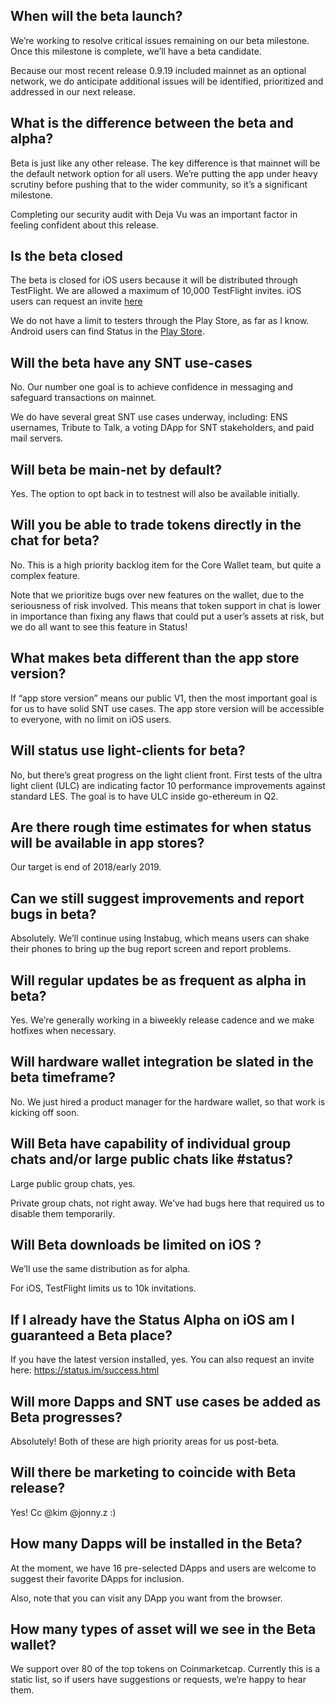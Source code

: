 ## When will the beta launch?

We’re working to resolve critical issues remaining on our beta
milestone. Once this milestone is complete, we’ll have a beta candidate.

Because our most recent release 0.9.19 included mainnet as an optional
network, we do anticipate additional issues will be identified,
prioritized and addressed in our next release.

## What is the difference between the beta and alpha?

Beta is just like any other release. The key difference is that mainnet
will be the default network option for all users. We’re putting the app
under heavy scrutiny before pushing that to the wider community, so it’s
a significant milestone.

Completing our security audit with Deja Vu was an important factor in
feeling confident about this release.

## Is the beta closed

The beta is closed for iOS users because it will be distributed through
TestFlight. We are allowed a maximum of 10,000 TestFlight invites. iOS
users can request an invite [here](https://status.im/success.html)

We do not have a limit to testers through the Play Store, as far as I
know. Android users can find Status in the [Play
Store](https://play.google.com/apps/testing/im.status.ethereum).

## Will the beta have any SNT use-cases

No. Our number one goal is to achieve confidence in messaging and
safeguard transactions on mainnet.

We do have several great SNT use cases underway, including: ENS
usernames, Tribute to Talk, a voting DApp for SNT stakeholders, and paid
mail servers.

## Will beta be main-net by default?

Yes. The option to opt back in to testnest will also be available
initially.

## Will you be able to trade tokens directly in the chat for beta?

No. This is a high priority backlog item for the Core Wallet team, but
quite a complex feature.

Note that we prioritize bugs over new features on the wallet, due to the
seriousness of risk involved. This means that token support in chat is
lower in importance than fixing any flaws that could put a user’s assets
at risk, but we do all want to see this feature in Status\!

## What makes beta different than the app store version?

If “app store version” means our public V1, then the most important goal
is for us to have solid SNT use cases. The app store version will be
accessible to everyone, with no limit on iOS users.

## Will status use light-clients for beta?

No, but there’s great progress on the light client front. First tests of
the ultra light client (ULC) are indicating factor 10 performance
improvements against standard LES. The goal is to have ULC inside
go-ethereum in
Q2.

## Are there rough time estimates for when status will be available in app stores?

Our target is end of 2018/early 2019.

## Can we still suggest improvements and report bugs in beta?

Absolutely. We’ll continue using Instabug, which means users can shake
their phones to bring up the bug report screen and report problems.

## Will regular updates be as frequent as alpha in beta?

Yes. We’re generally working in a biweekly release cadence and we make
hotfixes when necessary.

## Will hardware wallet integration be slated in the beta timeframe?

No. We just hired a product manager for the hardware wallet, so that
work is kicking off
soon.

## Will Beta have capability of individual group chats and/or large public chats like \#status?

Large public group chats, yes.

Private group chats, not right away. We’ve had bugs here that required
us to disable them temporarily.

## Will Beta downloads be limited on iOS ?

We’ll use the same distribution as for alpha.

For iOS, TestFlight limits us to 10k
invitations.

## If I already have the Status Alpha on iOS am I guaranteed a Beta place?

If you have the latest version installed, yes. You can also request an
invite here: <https://status.im/success.html>

## Will more Dapps and SNT use cases be added as Beta progresses?

Absolutely\! Both of these are high priority areas for us post-beta.

## Will there be marketing to coincide with Beta release?

Yes\! Cc @kim @jonny.z :)

## How many Dapps will be installed in the Beta?

At the moment, we have 16 pre-selected DApps and users are welcome to
suggest their favorite DApps for inclusion.

Also, note that you can visit any DApp you want from the browser.

## How many types of asset will we see in the Beta wallet?

We support over 80 of the top tokens on Coinmarketcap. Currently this is
a static list, so if users have suggestions or requests, we’re happy to
hear them.